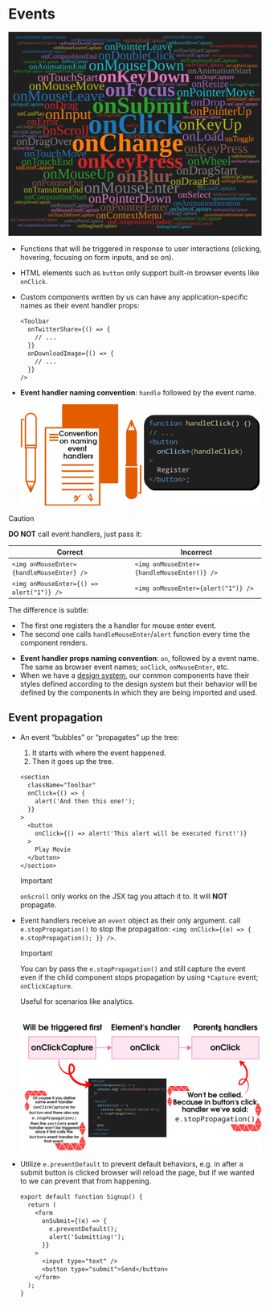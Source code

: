 # Events

![Events](./assets/events.png)

- Functions that will be triggered in response to user interactions (clicking, hovering, focusing on form inputs, and so on).
- HTML elements such as `button` only support built-in browser events like `onClick`.
- Custom components written by us can have any application-specific names as their event handler props:

  ```tsx
  <Toolbar
    onTwitterShare={() => {
      // ...
    }}
    onDownloadImage={() => {
      // ...
    }}
  />
  ```

- **Event handler naming convention**: `handle` followed by the event name.

  ![Event handler naming convention](./assets/event-handler-naming-convention.png)

> [!CAUTION]
>
> **DO NOT** call event handlers, just pass it:
>
> | Correct                                   | Incorrect                                   |
> | ----------------------------------------- | ------------------------------------------- |
> | `<img onMouseEnter={handleMouseEnter} />` | `<img onMouseEnter={handleMouseEnter()} />` |
> | `<img onMouseEnter={() => alert("1")} />` | `<img onMouseEnter={alert("1")} />`         |
>
> The difference is subtle:
>
> - The first one registers the a handler for mouse enter event.
> - The second one calls `handleMouseEnter`/`alert` function every time the component renders.

- **Event handler props naming convention**: `on`, followed by a event name. The same as browser event names; `onClick`, `onMouseEnter`, etc.
- When we have a [design system](https://www.figma.com/blog/design-systems-101-what-is-a-design-system/), our common components have their styles defined according to the design system but their behavior will be defined by the components in which they are being imported and used.

## Event propagation

- An event “bubbles” or “propagates” up the tree:

  1. It starts with where the event happened.
  2. Then it goes up the tree.

  ```tsx
  <section
    className="Toolbar"
    onClick={() => {
      alert('And then this one!');
    }}
  >
    <button
      onClick={() => alert('This alert will be executed first!')}
    >
      Play Movie
    </button>
  </section>
  ```

  > [!IMPORTANT]
  >
  > `onScroll` only works on the JSX tag you attach it to. It will **NOT** propagate.

- Event handlers receive an `event` object as their only argument. call `e.stopPropagation()` to stop the propagation: `<img onClick={(e) => { e.stopPropagation(); }} />`.

  > [!IMPORTANT]
  >
  > You can by pass the `e.stopPropagation()` and still capture the event even if the child component stops propagation by using `*Capture` event; `onClickCapture`.
  >
  > Useful for scenarios like analytics.

  ![Event propagation](./assets/stop-event-propgation.png)

- Utilize `e.preventDefault` to prevent default behaviors, e.g. in after a submit button is clicked browser will reload the page, but if we wanted to we can prevent that from happening.

  ```tsx
  export default function Signup() {
    return (
      <form
        onSubmit={(e) => {
          e.preventDefault();
          alert('Submitting!');
        }}
      >
        <input type="text" />
        <button type="submit">Send</button>
      </form>
    );
  }
  ```

